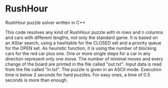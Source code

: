RushHour
========

RushHour puzzle solver written in C++

This code resolves any kind of RushHour puzzle with m rows and n columns and cars with different lengths, not only the 
standard game. It is based on an AStar search, using a hashtable for the CLOSED set and a priority queue for the OPEN 
set. As heuristic function, it is using the number of blocking cars for the red car plus one.
One or more single steps for a car in any direction represent only one move. 
The number of minimal moves and every change of the board are printed in the file called "out.txt".
Input data is read from the file called "in.txt". The puzzle is given in an ASCII mode. 
Execution time is below 2 seconds for hard puzzles. For easy ones, a time of 0.5 seconds is more than enough.


